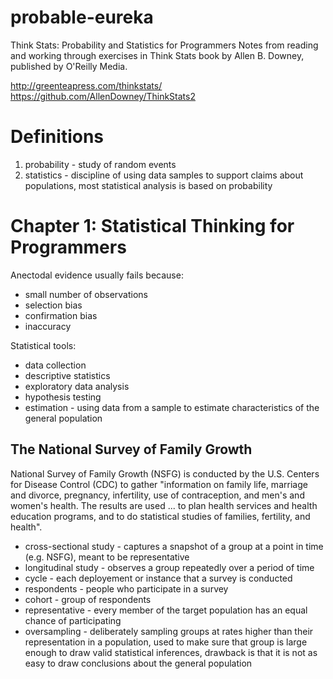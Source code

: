 # probable-eureka
Think Stats: Probability and Statistics for Programmers
Notes from reading and working through exercises in Think Stats book by Allen B. Downey, published by O'Reilly Media.

http://greenteapress.com/thinkstats/
https://github.com/AllenDowney/ThinkStats2

# Definitions
1. probability - study of random events
2. statistics - discipline of using data samples to support claims about populations, most statistical analysis is based on probability

# Chapter 1: Statistical Thinking for Programmers
Anectodal evidence usually fails because:
* small number of observations
* selection bias
* confirmation bias
* inaccuracy

Statistical tools:
* data collection
* descriptive statistics
* exploratory data analysis
* hypothesis testing
* estimation - using data from a sample to estimate characteristics of the general population

## The National Survey of Family Growth
National Survey of Family Growth (NSFG) is conducted by the U.S. Centers for Disease Control (CDC) to gather "information on family life, marriage and divorce, pregnancy, infertility, use of contraception, and men's and women's health. The results are used ... to plan health services and health education programs, and to do statistical studies of families, fertility, and health". 
* cross-sectional study - captures a snapshot of a group at a point in time (e.g. NSFG), meant to be representative
* longitudinal study - observes a group repeatedly over a period of time
* cycle - each deployement or instance that a survey is conducted
* respondents - people who participate in a survey
* cohort - group of respondents
* representative - every member of the target population has an equal chance of participating
* oversampling - deliberately sampling groups at rates higher than their representation in a population, used to make sure that group is large enough to draw valid statistical inferences, drawback is that it is not as easy to draw conclusions about the general population





